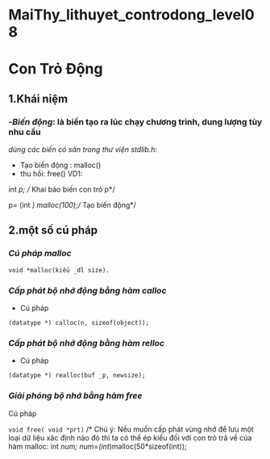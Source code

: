 # MaiThy_lithuyet_controdong_level08
# Con Trỏ Động
## 1.**Khái niệm**
### -*Biến động*: là biến tạo ra lúc chạy chương trình, dung lượng tùy nhu cầu
*dùng các biến có săn trong thư viện stdlib.h*:
- Tạo biến động : malloc()
- thu hồi: free() 
VD1:

int *p; /* Khai báo biến con trỏ p*/

p= (int *) malloc(100);/* Tạo biến động*/
## 2.**một số cú pháp**

### *Cú pháp malloc*
 
 `void *malloc(kiểu _dl size).`
### *Cấp phát bộ nhớ động bằng hàm calloc*


- Cú pháp


`(datatype *) calloc(n, sizeof(object));`
### *Cấp phát bộ nhớ động bằng hàm relloc*


- Cú pháp


`(datatype *) realloc(buf _p, newsize);`
### *Giải phóng bộ nhớ bằng hàm free*


Cú pháp


`void free( void *prt)`
/* Chú ý: Nếu muốn cấp phát vùng nhớ để lưu một loại dữ liệu xác định nào đó thì
ta có thể ép kiểu đối với con trỏ trả về của hàm malloc:
int *num;
num=(int*)malloc(50*sizeof(int));

